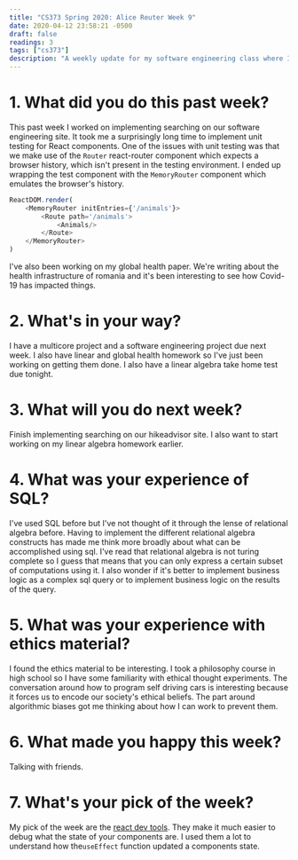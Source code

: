 ```yaml
---
title: "CS373 Spring 2020: Alice Reuter Week 9"
date: 2020-04-12 23:58:21 -0500
draft: false
readings: 3
tags: ["cs373"]
description: "A weekly update for my software engineering class where I discuss: Challenges writing React test using React-Router and React Dev tools."
---
```



# 1. What did you do this past week?

This past week I worked on implementing searching on our software engineering site. It took me a surprisingly long time to implement unit testing for React components. One of the issues with unit testing was that we make use of the `Router` react-router component which expects a browser history, which isn't present in the testing environment. I ended up wrapping the test component with  the `MemoryRouter` component which emulates the browser's history. 
```javascript
ReactDOM.render(
    <MemoryRouter initEntries={'/animals'}>
        <Route path='/animals'>
            <Animals/>
        </Route>
    </MemoryRouter>
)

```

I've also been working on my global health paper. We're writing about the health infrastructure of romania and it's been interesting to see how Covid-19 has impacted things. 

# 2. What's in your way?

I have a multicore project and a software engineering project due next week. I also have linear and global health homework so I've just been working on getting them done. I also have a linear algebra take home test due tonight.

# 3. What will you do next week?

Finish implementing searching on our hikeadvisor site. I also want to start working on my linear algebra homework earlier. 

# 4. What was your experience of SQL?

I've used SQL before but I've not thought of it through the lense of relational algebra before. Having to implement the different relational algebra constructs has made me think more broadly about what can be accomplished using sql. I've read that relational algebra is not turing complete so I guess that means that you can only express a certain subset of computations using it. I also wonder if it's better to implement business logic as a complex sql query or to implement business logic on the results of the query. 

# 5. What was your experience with ethics material?

I found the ethics material to be interesting. I took a philosophy course in high school so I have some familiarity with ethical thought experiments. The conversation around how to program self driving cars is interesting because it forces us to encode our society's ethical beliefs. The part around algorithmic biases got me thinking about how I can work to prevent them. 

# 6. What made you happy this week?

Talking with friends.

# 7. What's your pick of the week?

My pick of the week are the [react dev tools](https://chrome.google.com/webstore/detail/react-developer-tools/fmkadmapgofadopljbjfkapdkoienihi?hl=en). They make it much easier to debug what the state of your components are. I used them a lot to understand how the`useEffect` function updated a components state. 
